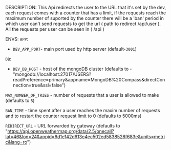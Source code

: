 DESCRIPTION:
This Api redirects the user to the URL that it's set by the dev, each request comes with a counter that has a limit, if the requests reach the maximum number of suported by the counter there will be a 'ban' period in which user can't send requests to get the url ( path to redirect /api/user ).
All the requests per user can be seen in ( /api )

ENVS:
`APP`:

- `DEV_APP_PORT`- main port used by http server (default-`3001`)

`DB`:

- `DEV_DB_HOST` - host of the mongoDB cluster (defaults to -"mongodb://localhost:27017/USERS?readPreference=primary&appname=MongoDB%20Compass&directConnection=true&ssl=false")

`MAX_NUMBER_OF_TRIES` - number of requests that a user is allowed to make (defaults to `5`)

`BAN_TIME` - time spent after a user reaches the maxim number of requests and to restart the counter request limit to 0 (defaults to 5000ms)

`REDIRECT_URL` - URL forwarded by gateway (defaults to "https://api.openweathermap.org/data/2.5/onecall?lat=46&lon=24&appid=6d1e142d613e4ec502ed5838528f683e&units=metric&lang=ro")
